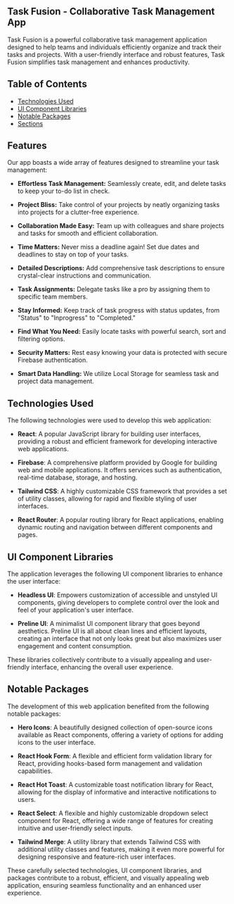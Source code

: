 ## Task Fusion - Collaborative Task Management App

Task Fusion is a powerful collaborative task management application designed to help teams and individuals efficiently organize and track their tasks and projects. With a user-friendly interface and robust features, Task Fusion simplifies task management and enhances productivity.

## Table of Contents

- [Technologies Used](#technologies-used)
- [UI Component Libraries](#ui-component-libraries)
- [Notable Packages](#notable-packages)
- [Sections](#sections)

## Features

Our app boasts a wide array of features designed to streamline your task management:

- **Effortless Task Management:** Seamlessly create, edit, and delete tasks to keep your to-do list in check.

- **Project Bliss:** Take control of your projects by neatly organizing tasks into projects for a clutter-free experience.

- **Collaboration Made Easy:** Team up with colleagues and share projects and tasks for smooth and efficient collaboration.

- **Time Matters:** Never miss a deadline again! Set due dates and deadlines to stay on top of your tasks.

- **Detailed Descriptions:** Add comprehensive task descriptions to ensure crystal-clear instructions and communication.

- **Task Assignments:** Delegate tasks like a pro by assigning them to specific team members.

- **Stay Informed:** Keep track of task progress with status updates, from "Status" to "Inprogress" to "Completed."

- **Find What You Need:** Easily locate tasks with powerful search, sort and filtering options.

- **Security Matters:** Rest easy knowing your data is protected with secure Firebase authentication.

- **Smart Data Handling:** We utilize Local Storage for seamless task and project data management.

## Technologies Used

The following technologies were used to develop this web application:

- **React**: A popular JavaScript library for building user interfaces, providing a robust and efficient framework for developing interactive web applications.

- **Firebase**: A comprehensive platform provided by Google for building web and mobile applications. It offers services such as authentication, real-time database, storage, and hosting.

- **Tailwind CSS**: A highly customizable CSS framework that provides a set of utility classes, allowing for rapid and flexible styling of user interfaces.

- **React Router**: A popular routing library for React applications, enabling dynamic routing and navigation between different components and pages.

## UI Component Libraries

The application leverages the following UI component libraries to enhance the user interface:

- **Headless UI**: Empowers customization of accessible and unstyled UI components, giving developers to complete control over the look and feel of your application's user interface.

- **Preline UI**: A minimalist UI component library that goes beyond aesthetics. Preline UI is all about clean lines and efficient layouts, creating an interface that not only looks great but also maximizes user engagement and content consumption.

These libraries collectively contribute to a visually appealing and user-friendly interface, enhancing the overall user experience.

## Notable Packages

The development of this web application benefited from the following notable packages:

- **Hero Icons**:
  A beautifully designed collection of open-source icons available as React components, offering a variety of options for adding icons to the user interface.

- **React Hook Form**:
  A flexible and efficient form validation library for React, providing hooks-based form management and validation capabilities.

- **React Hot Toast**:
  A customizable toast notification library for React, allowing for the display of informative and interactive notifications to users.

- **React Select**:
  A flexible and highly customizable dropdown select component for React, offering a wide range of features for creating intuitive and user-friendly select inputs.

- **Tailwind Merge**:
  A utility library that extends Tailwind CSS with additional utility classes and features, making it even more powerful for designing responsive and feature-rich user interfaces.

These carefully selected technologies, UI component libraries, and packages contribute to a robust, efficient, and visually appealing web application, ensuring seamless functionality and an enhanced user experience.
